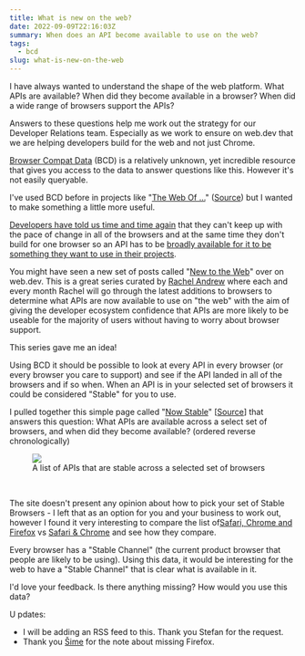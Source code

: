 ```yaml
---
title: What is new on the web?
date: 2022-09-09T22:16:03Z
summary: When does an API become available to use on the web?
tags:
  - bcd
slug: what-is-new-on-the-web
---
```

I have always wanted to understand the shape of the web platform. What APIs are available? When did they become available in a browser? When did a wide range of browsers support the APIs?

Answers to these questions help me work out the strategy for our Developer Relations team. Especially as we work to ensure on web.dev that we are helping developers build for the web and not just Chrome.

[Browser Compat Data](https://paul.kinlan.me/bcd-a-hidden-web-compat-gem/) (BCD) is a relatively unknown, yet incredible resource that gives you access to the data to answer questions like this. However it's not easily queryable.

I've used BCD before in projects like "[The Web Of ...](https://the-web-of.glitch.me/)" ([Source](https://github.com/PaulKinlan/the-web-of)) but I wanted to make something a little more useful.

[Developers have told us time and time again](https://paul.kinlan.me/top-web-developer-pain-points-in-2021/) that they can't keep up with the pace of change in all of the browsers and at the same time they don't build for one browser so an API has to be [broadly available for it to be something they want to use in their projects](https://paul.kinlan.me/thinking-about-developer-satisfaction-and-web-developers/).

You might have seen a new set of posts called "[New to the Web](https://web.dev/tags/new-to-the-web/)" over on web.dev. This is a great series curated by [Rachel Andrew](https://rachelandrew.co.uk/) where each and every month Rachel will go through the latest additions to browsers to determine what APIs are now available to use on "the web" with the aim of giving the developer ecosystem confidence that APIs are more likely to be useable for the majority of users without having to worry about browser support.

This series gave me an idea\!

Using BCD it should be possible to look at every API in every browser (or every browser you care to support) and see if the API landed in all of the browsers and if so when. When an API is in your selected set of browsers it could be considered "Stable" for you to use.

I pulled together this simple page called "[Now Stable](https://time-to-stable.deno.dev/when-stable?browser-chrome=on&amp;browser-safari=on&amp;browser-firefox=on&amp;feature-api=on&amp;feature-css=on&amp;feature-html=on&amp;feature-javascript=on)" \[[Source](https://github.com/PaulKinlan/time-to-stable)\] that answers this question: What APIs are available across a select set of browsers, and when did they become available? (ordered reverse chronologically)

<figure><img src="/images/screen-shot-2022-09-09-at-23.36.34.png" /><figcaption>A list of APIs that are stable across a selected set of browsers</figcaption></figure>

&nbsp;

The site doesn't present any opinion about how to pick your set of Stable Browsers - I left that as an option for you and your business to work out, however I found it very interesting to compare the list of[Safari, Chrome and Firefox](https://time-to-stable.deno.dev/when-stable?browser-chrome=on&amp;browser-safari=on&amp;browser-firefox=on&amp;feature-api=on&amp;feature-css=on&amp;feature-html=on&amp;feature-javascript=on) vs [Safari & Chrome](https://time-to-stable.deno.dev/when-stable?browser-chrome=on&amp;browser-safari=on&amp;browser-firefox=on&amp;feature-api=on&amp;feature-css=on&amp;feature-html=on&amp;feature-javascript=on) and see how they compare.

Every browser has a "Stable Channel" (the current product browser that people are likely to be using). Using this data, it would be interesting for the web to have a "Stable Channel" that is clear what is available in it.

I'd love your feedback. Is there anything missing? How would you use this data?

U pdates:

* I will be adding an RSS feed to this. Thank you Stefan for the request.
* Thank you [Šime](https://twitter.com/simevidas/status/1568395613472972800) for the note about missing Firefox.